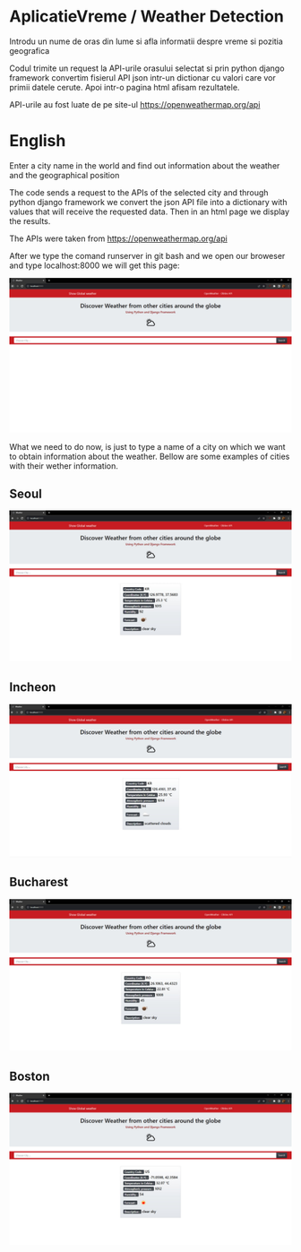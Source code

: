 # AplicatieVreme / Weather Detection
Introdu un nume de oras din lume si afla informatii despre vreme si pozitia geografica

Codul trimite un request la API-urile orasului selectat si prin python django framework convertim fisierul API json intr-un dictionar cu valori care vor primii datele cerute. Apoi intr-o pagina html afisam rezultatele. 

API-urile au fost luate de pe site-ul https://openweathermap.org/api


# English

Enter a city name in the world and find out information about the weather and the geographical position

The code sends a request to the APIs of the selected city and through python django framework we convert the json API file into a dictionary with values ​​that will receive the requested data. Then in an html page we display the results.

The APIs were taken from https://openweathermap.org/api


After we type the comand runserver in git bash and we open our broweser and type localhost:8000 we will get this page:

<img src="home.jpg">

What we need to do now, is just to type a name of a city on which we want to obtain information about the weather. Bellow are some examples of cities with their wether information.

## Seoul

<img src="Seoul.jpg">

## Incheon

<img src="Incheon.jpg">

## Bucharest

<img src="bucharest.jpg">

## Boston

<img src="boston.jpg">
